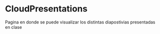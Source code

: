 # CloudPresentations
Pagina en donde se puede visualizar los distintas diapostivias presentadas en clase
